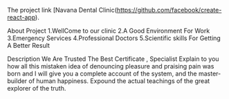 

The project link  [Navana Dental Clinic(https://github.com/facebook/create-react-app).

About Project
1.WellCome to our clinic
2.A Good Environment For Work
3.Emergency Services
4.Professional Doctors
5.Scientific skills For Getting A Better Result

Description
We Are Trusted The Best Certificate , Specialist Explain to you how all this mistaken idea of denouncing pleasure and praising pain was born and I will give you a complete account of the system, and the master-builder of human happiness. Expound the actual teachings of the great explorer of the truth.
